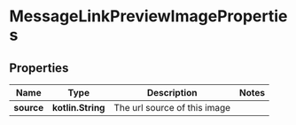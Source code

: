 
# MessageLinkPreviewImageProperties

## Properties
Name | Type | Description | Notes
------------ | ------------- | ------------- | -------------
**source** | **kotlin.String** | The url source of this image | 




